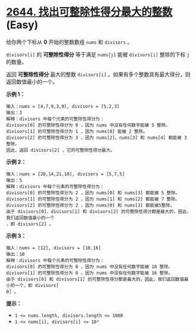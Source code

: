# [2644. 找出可整除性得分最大的整数][link] (Easy)

[link]: https://leetcode.cn/problems/find-the-maximum-divisibility-score/

给你两个下标从 **0** 开始的整数数组 `nums` 和 `divisors` 。

`divisors[i]` 的 **可整除性得分** 等于满足 `nums[j]` 能被 `divisors[i]` 整除的下标 `j` 的数量。

返回 **可整除性得分** 最大的整数 `divisors[i]` 。如果有多个整数具有最大得分，则返回数值最小的一个。

**示例 1：**

```
输入：nums = [4,7,9,3,9], divisors = [5,2,3]
输出：3
解释：divisors 中每个元素的可整除性得分为：
divisors[0] 的可整除性得分为 0 ，因为 nums 中没有任何数字能被 5 整除。
divisors[1] 的可整除性得分为 1 ，因为 nums[0] 能被 2 整除。
divisors[2] 的可整除性得分为 3 ，因为 nums[2]、nums[3] 和 nums[4] 都能被 3 整除。
因此，返回 divisors[2] ，它的可整除性得分最大。
```

**示例 2：**

```
输入：nums = [20,14,21,10], divisors = [5,7,5]
输出：5
解释：divisors 中每个元素的可整除性得分为：
divisors[0] 的可整除性得分为 2 ，因为 nums[0] 和 nums[3] 都能被 5 整除。
divisors[1] 的可整除性得分为 2 ，因为 nums[1] 和 nums[2] 都能被 7 整除。
divisors[2] 的可整除性得分为 2 ，因为 nums[0] 和 nums[3] 都能被5整除。
由于 divisors[0]、divisors[1] 和 divisors[2] 的可整除性得分都是最大的，因此，我们返回数值最小的一个
，即 divisors[2] 。
```

**示例 3：**

```
输入：nums = [12], divisors = [10,16]
输出：10
解释：divisors 中每个元素的可整除性得分为：
divisors[0] 的可整除性得分为 0 ，因为 nums 中没有任何数字能被 10 整除。
divisors[1] 的可整除性得分为 0 ，因为 nums 中没有任何数字能被 16 整除。
由于 divisors[0] 和 divisors[1] 的可整除性得分都是最大的，因此，我们返回数值最小的一个，即 divisors[
0] 。
```

**提示：**

- `1 <= nums.length, divisors.length <= 1000`
- `1 <= nums[i], divisors[i] <= 10⁹`
